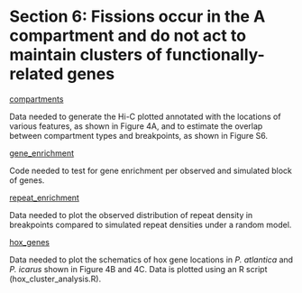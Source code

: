 # Section 6: Fissions occur in the A compartment and do not act to maintain clusters of functionally-related genes

[compartments](<https://github.com/charlottewright/P_atlantica_genome/tree/main/6_fissions/compartments/>)

Data needed to generate the Hi-C plotted annotated with the locations of various features, as shown in Figure 4A, and to estimate the overlap between compartment types and breakpoints, as shown in Figure S6.

[gene_enrichment](<https://github.com/charlottewright/P_atlantica_genome/tree/main/6_fissions/gene_enrichment>)

Code needed to test for gene enrichment per observed and simulated block of genes.

[repeat_enrichment](<https://github.com/charlottewright/P_atlantica_genome/tree/main/6_fissions/repeat_enrichment/>)

Data needed to plot the observed distribution of repeat density in breakpoints compared to simulated repeat densities under a random model.

[hox_genes](<https://github.com/charlottewright/P_atlantica_genome/tree/main/6_fissions/hox_genes/>)

Data needed to plot the schematics of hox gene locations in *P. atlantica* and *P. icarus* shown in Figure 4B and 4C. Data is plotted using an R script (hox_cluster_analysis.R).
